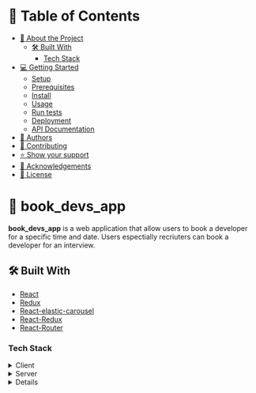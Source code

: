 <!-- TABLE OF CONTENTS -->

# 📗 Table of Contents

- [📖 About the Project](#about-project)
  - [🛠 Built With](#built-with)
    - [Tech Stack](#tech-stack)
- [💻 Getting Started](#getting-started)
  - [Setup](#setup)
  - [Prerequisites](#prerequisites)
  - [Install](#install)
  - [Usage](#usage)
  - [Run tests](#run-tests)
  - [Deployment](#triangular_flag_on_post-deployment)
  - [API Documentation](#api-documentation)
- [👥 Authors](#authors)
- [🤝 Contributing](#contributing)
- [⭐️ Show your support](#support)
- [🙏 Acknowledgements](#acknowledgements)
- [📝 License](#license)

<!-- PROJECT DESCRIPTION -->

# 📖 book_devs_app <a name="about-project"></a>

**book_devs_app** is a web application that allow users to book a developer for a specific time and date. Users espectially recriuters can book a developer for an interview.

## 🛠 Built With <a name="built-with"></a>

  - [React](https://reactjs.org/)
  - [Redux](https://redux.js.org/)
  - [React-elastic-carousel](https://www.npmjs.com/package/react-elastic-carousel)
  - [React-Redux](https://react-redux.js.org/)
  - [React-Router](https://reactrouter.com/)

### Tech Stack <a name="tech-stack"></a>

<details>
  <summary>Client</summary>
  <ul>
    <li><a href="https://rubyonrails.org/">React</a></li>
    <li><a href="https://www.ruby-lang.org/en/">Redux</a></li>
  </ul>
</details>

<details>
  <summary>Server</summary>
  <ul>
    <li><a href="https://netlify.com/">Netlify</a></li>
  </ul>
</details>

<details>

<!-- GETTING STARTED -->

## 💻 Getting Started <a name="getting-started"></a>

To get a local copy up and running, follow these steps.

### Prerequisites

- React
- React-Redux
- @reduxjs/toolkit
- Node.js
- React-elastic-carousel

### Setup

If you have installed git you can clone the code to your machine, or download a ZIP of all the files directly.

[Download the ZIP from this location](https://github.com/gak92/book_devs_app/archive/refs/heads/main.zip), or run the following [git](https://git-scm.com/downloads) command to clone the files to your machine:

```sh
git clone https://github.com/gak92/book_devs_app.git
```

### Install

`NOTE:` _You may need to run this command in the project directory to install the required gems and run the application:_

```
npm i --legacy-peer-deps
```

### Usage

To run the project, execute the command below:

```sh
  npm start
```

4. Open the app in your browser at http://localhost:3000

### Run tests

To run tests, run the following command:

```sh
  npm run test
```

### Deployment

You can deploy this project using:

1. Deplay to Heroku

```sh
  git push heroku main
```

2. Or deploy to Netlify

```sh
  git push netlify main
```
<!-- how to use the api -->

<p align="right">(<a href="#readme-top">back to top</a>)</p>

## 👥 Authors <a name="authors"></a>

👤 **Desmond Owusu Ansah**

- Github [@Owusu-Desmond](https://github.com/Owusu-Desmond)
- Twitter [@DesmondOwusuDev](https://twitter.com/DesmondOwusuDev)
- LinkedIn [@desmond-owusu-ansah](https://www.linkedin.com/in/desmond-owusu-ansah-09274a223/)
- Dev.to [desmondowusudev](https://dev.to/desmondowusudev)

👤 **Ghazanfar Ali**

- GitHub: [@gak92](https://github.com/gak92)
- LinkedIn: [LinkedIn](https://www.linkedin.com/in/ghazanfar-ali-9a4998a/)

👤 **Elisha Tetteyfio**

- GitHub: [@Elisha-Tetteyfio](https://github.com/Elisha-Tetteyfio)
- Twitter: [@Elisha](https://twitter.com/Nii_AlYasa)
- LinkedIn: [Elisha Tetteyfio](https://linkedin.com/in/elisha-tetteyfio)

👤 **Taheny BELGUITH** 

- GitHub: [@TahenyBELGUITH](https://github.com/TahenyBELGUITH) 
- Twitter: [@BelguithTaheny](https://twitter.com/BelguithTaheny) 
- LinkedIn: [belguith-taheny](https://www.linkedin.com/in/belguith-taheny/) 

👤 **Hamayoun Ali** 

- GitHub: [@Hamayounali](https://github.com/Hamayounali) 
- Twitter: [@hamayounAli6](https://twitter.com/hamayounAli6) 
- LinkedIn: [Humayoon Ali](https://www.linkedin.com/in/humayoon-ali-663ba2239) 


<p align="right">(<a href="#readme-top">back to top</a>)</p>

<!-- CONTRIBUTING -->

## 🤝 Contributing <a name="contributing"></a>

Contributions, issues, and feature requests are welcome!

Feel free to check the [issues page](https://github.com/gak92/book_devs_app/issues).

<p align="right">(<a href="#readme-top">back to top</a>)</p>

<!-- SUPPORT -->

## ⭐️ Show your support <a name="support"></a>

> Write a message to encourage readers to support your project

If you like this project...

<p align="right">(<a href="#readme-top">back to top</a>)</p>

<!-- ACKNOWLEDGEMENTS -->

## 🙏 Acknowledgments <a name="acknowledgements"></a>

I would like to thanks [Gregoire Vella on Behance](https://www.behance.net/gregoirevella) the author of the original design,


<p align="right">(<a href="#readme-top">back to top</a>)</p>

<!-- LICENSE -->

## 📝 License <a name="license"></a>

This project is [MIT](./LICENSE) licensed.

_NOTE: we recommend using the [MIT license](https://choosealicense.com/licenses/mit/) - you can set it up quickly by [using templates available on GitHub](https://docs.github.com/en/communities/setting-up-your-project-for-healthy-contributions/adding-a-license-to-a-repository). You can also use [any other license](https://choosealicense.com/licenses/) if you wish._

<p align="right">(<a href="#readme-top">back to top</a>)</p>
